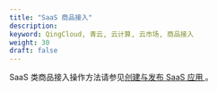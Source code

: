 ```yaml
---
title: "SaaS 商品接入"
description: 
keyword: QingCloud, 青云, 云计算, 云市场, 商品接入
weight: 30
draft: false
---
```


SaaS 类商品接入操作方法请参见[创建与发布 SaaS 应用 ](/appcenter/dev-platform/saas-developer-guide/release/)。

